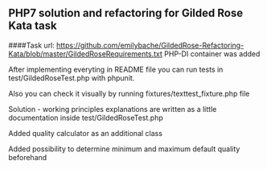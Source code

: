 PHP7 solution and refactoring for Gilded Rose Kata task
-------------------------------------------------------
####Task url: https://github.com/emilybache/GildedRose-Refactoring-Kata/blob/master/GildedRoseRequirements.txt
PHP-DI container was added

After implementing everyting in README file you can run tests in test/GildedRoseTest.php with phpunit.

Also you can check it visually by running fixtures/texttest_fixture.php file

Solution - working principles explanations are written as a little documentation inside test/GildedRoseTest.php

Added quality calculator as an additional class

Added possibility to determine minimum and maximum default quality beforehand